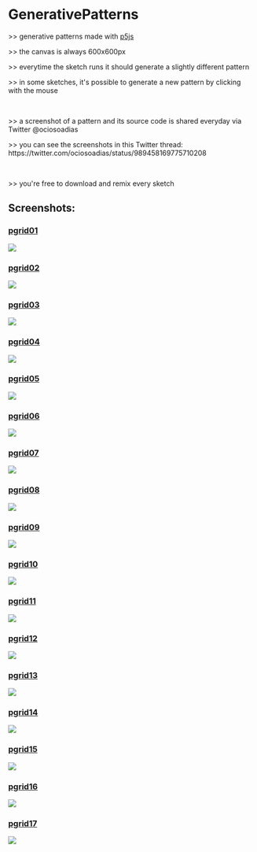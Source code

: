# GenerativePatterns

<p>>> generative patterns made with <a href="https://p5js.org/" target="_blank"> p5js</a></p>
<p>>> the canvas is always 600x600px</p>
<p>>> everytime the sketch runs it should generate a slightly different pattern<p/>
<p>>> in some sketches, it's possible to generate a new pattern by clicking with the mouse</p><br/>

<p>>> a screenshot of a pattern and its source code is shared everyday via Twitter @ociosoadias<p/>
<p>>> you can see the screenshots in this Twitter thread: https://twitter.com/ociosoadias/status/989458169775710208</p><br/>

<p>>> you're free to download and remix every sketch</p>

<h2>Screenshots:</h2>

<a href="https://github.com/mrsilvino/GenerativePatterns/tree/master/pgrid01" target="_blank"><h3>pgrid01</h3></a>
<img src="https://pbs.twimg.com/media/Dbs-LGTWkAAQpMr.jpg">

<a href="https://github.com/mrsilvino/GenerativePatterns/tree/master/pgrid02" target="_blank"><h3>pgrid02</h3></a>
<img src="https://pbs.twimg.com/media/DbyPqLbWAAAPABx.jpg">

<a href="https://github.com/mrsilvino/GenerativePatterns/tree/master/pgrid03" target="_blank"><h3>pgrid03</h3></a>
<img src="https://pbs.twimg.com/media/Db3cKg5W4AAeP8b.jpg">

<a href="https://github.com/mrsilvino/GenerativePatterns/tree/master/pgrid04" target="_blank"><h3>pgrid04</h3></a>
<img src="https://pbs.twimg.com/media/Db8PadoX0AAwHLg.jpg">

<a href="https://github.com/mrsilvino/GenerativePatterns/tree/master/pgrid05" target="_blank"><h3>pgrid05</h3></a>
<img src="https://pbs.twimg.com/media/DcBbAxJXUAEiPH1.jpg">

<a href="https://github.com/mrsilvino/GenerativePatterns/tree/master/pgrid06" target="_blank"><h3>pgrid06</h3></a>
<img src="https://pbs.twimg.com/media/DcH4KcAW0AEwh2k.jpg">

<a href="https://github.com/mrsilvino/GenerativePatterns/tree/master/pgrid07" target="_blank"><h3>pgrid07</h3></a>
<img src="https://pbs.twimg.com/media/DcLsUNIWAAAtb4j.jpg">

<a href="https://github.com/mrsilvino/GenerativePatterns/tree/master/pgrid08" target="_blank"><h3>pgrid08</h3></a>
<img src="https://pbs.twimg.com/media/DcRIvkMXUAA5Qnn.jpg">

<a href="https://github.com/mrsilvino/GenerativePatterns/tree/master/pgrid09" target="_blank"><h3>pgrid09</h3></a>
<img src="https://pbs.twimg.com/media/DcWPwFaXkAIXplz.jpg">

<a href="https://github.com/mrsilvino/GenerativePatterns/tree/master/pgrid10" target="_blank"><h3>pgrid10</h3></a>
<img src="https://pbs.twimg.com/media/DccFhxiXUAYTKn4.jpg">

<a href="https://github.com/mrsilvino/GenerativePatterns/tree/master/pgrid11" target="_blank"><h3>pgrid11</h3></a>
<img src="https://pbs.twimg.com/media/DciP2XfXcAIq2WC.jpg">

<a href="https://github.com/mrsilvino/GenerativePatterns/tree/master/pgrid12" target="_blank"><h3>pgrid12</h3></a>
<img src="https://pbs.twimg.com/media/DclbfKLW4AA-nUF.jpg">

<a href="https://github.com/mrsilvino/GenerativePatterns/tree/master/pgrid13" target="_blank"><h3>pgrid13</h3></a>
<img src="https://pbs.twimg.com/media/DcqiSPsXUAADDAp.jpg">

<a href="https://github.com/mrsilvino/GenerativePatterns/tree/master/pgrid14" target="_blank"><h3>pgrid14</h3></a>
<img src="https://pbs.twimg.com/media/DcwgPzSX0AAuwCL.jpg">

<a href="https://github.com/mrsilvino/GenerativePatterns/tree/master/pgrid15" target="_blank"><h3>pgrid15</h3></a>
<img src="https://pbs.twimg.com/media/Dc1nU-9WkAE7Xhg.jpg">

<a href="https://github.com/mrsilvino/GenerativePatterns/tree/master/pgrid16" target="_blank"><h3>pgrid16</h3></a>
<img src="https://pbs.twimg.com/media/Dc6gITEX4AASufz.jpg">

<a href="https://github.com/mrsilvino/GenerativePatterns/tree/master/pgrid17" target="_blank"><h3>pgrid17</h3></a>
<img src="https://pbs.twimg.com/media/Dc_29u0W4AAcHwe.jpg">